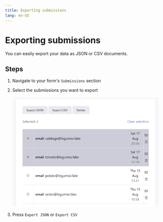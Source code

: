 ```yaml
---
title: Exporting submissions
lang: en-US
---
```


# Exporting submissions

You can easily export your data as JSON or CSV documents.

## Steps

1. Navigate to your form's `Submissions` section

2. Select the submissions you want to export

   ![Export submissions](../.vuepress/public/export-submissions.png)

3. Press `Export JSON` or `Export CSV`
